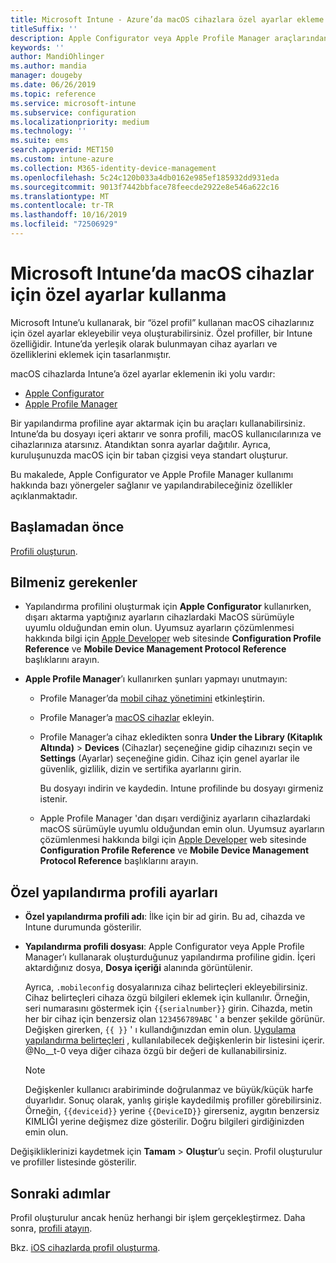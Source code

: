 ```yaml
---
title: Microsoft Intune - Azure’da macOS cihazlara özel ayarlar ekleme | Microsoft Docs
titleSuffix: ''
description: Apple Configurator veya Apple Profile Manager araçlarından macOS ayarlarını dışarı aktarın ve daha sonra bu ayarları Microsoft Intune’a aktarın. Bu ayarlar, macOS cihazlarında özel ayarları ve özellikleri oluşturabilir, kullanabilir ve denetleyebilir. Daha sonra bu özel profil, bir ana hat veya standart oluşturmak için kuruluşunuzdaki macOS cihazlara atanabilir veya dağıtılabilir.
keywords: ''
author: MandiOhlinger
ms.author: mandia
manager: dougeby
ms.date: 06/26/2019
ms.topic: reference
ms.service: microsoft-intune
ms.subservice: configuration
ms.localizationpriority: medium
ms.technology: ''
ms.suite: ems
search.appverid: MET150
ms.custom: intune-azure
ms.collection: M365-identity-device-management
ms.openlocfilehash: 5c24c120b033a4db0162e985ef185932dd931eda
ms.sourcegitcommit: 9013f7442bbface78feecde2922e8e546a622c16
ms.translationtype: MT
ms.contentlocale: tr-TR
ms.lasthandoff: 10/16/2019
ms.locfileid: "72506929"
---
```

# <a name="use-custom-settings-for-macos-devices-in-microsoft-intune"></a>Microsoft Intune’da macOS cihazlar için özel ayarlar kullanma

Microsoft Intune’u kullanarak, bir “özel profil” kullanan macOS cihazlarınız için özel ayarlar ekleyebilir veya oluşturabilirsiniz. Özel profiller, bir Intune özelliğidir. Intune’da yerleşik olarak bulunmayan cihaz ayarları ve özelliklerini eklemek için tasarlanmıştır.

macOS cihazlarda Intune’a özel ayarlar eklemenin iki yolu vardır:

- [Apple Configurator](https://itunes.apple.com/app/apple-configurator-2/id1037126344?mt=12)
- [Apple Profile Manager](https://support.apple.com/profile-manager)

Bir yapılandırma profiline ayar aktarmak için bu araçları kullanabilirsiniz. Intune’da bu dosyayı içeri aktarır ve sonra profili, macOS kullanıcılarınıza ve cihazlarınıza atarsınız. Atandıktan sonra ayarlar dağıtılır. Ayrıca, kuruluşunuzda macOS için bir taban çizgisi veya standart oluşturur.

Bu makalede, Apple Configurator ve Apple Profile Manager kullanımı hakkında bazı yönergeler sağlanır ve yapılandırabileceğiniz özellikler açıklanmaktadır.

## <a name="before-you-begin"></a>Başlamadan önce

[Profili oluşturun](device-profile-create.md).

## <a name="what-you-need-to-know"></a>Bilmeniz gerekenler

- Yapılandırma profilini oluşturmak için **Apple Configurator** kullanırken, dışarı aktarma yaptığınız ayarların cihazlardaki MacOS sürümüyle uyumlu olduğundan emin olun. Uyumsuz ayarların çözümlenmesi hakkında bilgi için [Apple Developer](https://developer.apple.com/) web sitesinde **Configuration Profile Reference** ve **Mobile Device Management Protocol Reference** başlıklarını arayın.

- **Apple Profile Manager**’ı kullanırken şunları yapmayı unutmayın:

  - Profile Manager’da [mobil cihaz yönetimini](https://help.apple.com/serverapp/mac/5.7/#/apd05B9B761-D390-4A75-9251-E9AD29A61D0C) etkinleştirin.
  - Profile Manager’a [macOS cihazlar](https://help.apple.com/profilemanager/mac/5.7/#/pm9onzap1984) ekleyin.
  - Profile Manager’a cihaz ekledikten sonra **Under the Library (Kitaplık Altında)**  > **Devices** (Cihazlar) seçeneğine gidip cihazınızı seçin ve **Settings** (Ayarlar) seçeneğine gidin. Cihaz için genel ayarlar ile güvenlik, gizlilik, dizin ve sertifika ayarlarını girin.

    Bu dosyayı indirin ve kaydedin. Intune profilinde bu dosyayı girmeniz istenir. 

  - Apple Profile Manager 'dan dışarı verdiğiniz ayarların cihazlardaki macOS sürümüyle uyumlu olduğundan emin olun. Uyumsuz ayarların çözümlenmesi hakkında bilgi için [Apple Developer](https://developer.apple.com/) web sitesinde **Configuration Profile Reference** ve **Mobile Device Management Protocol Reference** başlıklarını arayın.

## <a name="custom-configuration-profile-settings"></a>Özel yapılandırma profili ayarları

- **Özel yapılandırma profili adı**: İlke için bir ad girin. Bu ad, cihazda ve Intune durumunda gösterilir.
- **Yapılandırma profili dosyası**: Apple Configurator veya Apple Profile Manager’ı kullanarak oluşturduğunuz yapılandırma profiline gidin. İçeri aktardığınız dosya, **Dosya içeriği** alanında görüntülenir.

  Ayrıca, `.mobileconfig` dosyalarınıza cihaz belirteçleri ekleyebilirsiniz. Cihaz belirteçleri cihaza özgü bilgileri eklemek için kullanılır. Örneğin, seri numarasını göstermek için `{{serialnumber}}` girin. Cihazda, metin her bir cihaz için benzersiz olan `123456789ABC` ' a benzer şekilde görünür. Değişken girerken, `{{ }}` ' ı kullandığınızdan emin olun. [Uygulama yapılandırma belirteçleri](../apps/app-configuration-policies-use-ios.md#tokens-used-in-the-property-list) , kullanılabilecek değişkenlerin bir listesini içerir. @No__t-0 veya diğer cihaza özgü bir değeri de kullanabilirsiniz.

  > [!NOTE]
  > Değişkenler kullanıcı arabiriminde doğrulanmaz ve büyük/küçük harfe duyarlıdır. Sonuç olarak, yanlış girişle kaydedilmiş profiller görebilirsiniz. Örneğin, `{{deviceid}}` yerine `{{DeviceID}}` girerseniz, aygıtın benzersiz KIMLIĞI yerine değişmez dize gösterilir. Doğru bilgileri girdiğinizden emin olun.

Değişikliklerinizi kaydetmek için **Tamam** > **Oluştur**’u seçin. Profil oluşturulur ve profiller listesinde gösterilir.

## <a name="next-steps"></a>Sonraki adımlar

Profil oluşturulur ancak henüz herhangi bir işlem gerçekleştirmez. Daha sonra, [profili atayın](device-profile-assign.md).

Bkz. [iOS cihazlarda profil oluşturma](../custom-settings-ios.md).
